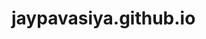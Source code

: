 # jaypavasiya.github.io
<!--https://dev.to/ionabrabender/creating-a-portfolio-website-using-github-pages-and-react-part-2-16e1 -->
